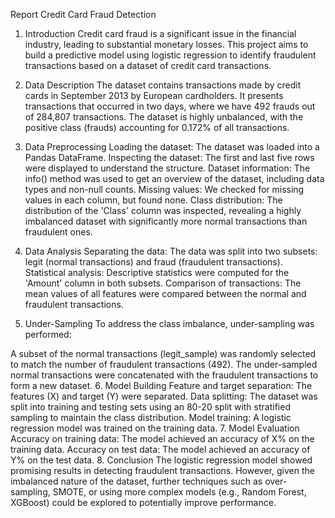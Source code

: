 Report
Credit Card Fraud Detection 
1. Introduction
Credit card fraud is a significant issue in the financial industry, leading to substantial monetary losses. This project aims to build a predictive model using logistic regression to identify fraudulent transactions based on a dataset of credit card transactions.

2. Data Description
The dataset contains transactions made by credit cards in September 2013 by European cardholders. It presents transactions that occurred in two days, where we have 492 frauds out of 284,807 transactions. The dataset is highly unbalanced, with the positive class (frauds) accounting for 0.172% of all transactions.

3. Data Preprocessing
Loading the dataset: The dataset was loaded into a Pandas DataFrame.
Inspecting the dataset: The first and last five rows were displayed to understand the structure.
Dataset information: The info() method was used to get an overview of the dataset, including data types and non-null counts.
Missing values: We checked for missing values in each column, but found none.
Class distribution: The distribution of the 'Class' column was inspected, revealing a highly imbalanced dataset with significantly more normal transactions than fraudulent ones.
4. Data Analysis
Separating the data: The data was split into two subsets: legit (normal transactions) and fraud (fraudulent transactions).
Statistical analysis: Descriptive statistics were computed for the 'Amount' column in both subsets.
Comparison of transactions: The mean values of all features were compared between the normal and fraudulent transactions.
5. Under-Sampling
To address the class imbalance, under-sampling was performed:

A subset of the normal transactions (legit_sample) was randomly selected to match the number of fraudulent transactions (492).
The under-sampled normal transactions were concatenated with the fraudulent transactions to form a new dataset.
6. Model Building
Feature and target separation: The features (X) and target (Y) were separated.
Data splitting: The dataset was split into training and testing sets using an 80-20 split with stratified sampling to maintain the class distribution.
Model training: A logistic regression model was trained on the training data.
7. Model Evaluation
Accuracy on training data: The model achieved an accuracy of X% on the training data.
Accuracy on test data: The model achieved an accuracy of Y% on the test data.
8. Conclusion
The logistic regression model showed promising results in detecting fraudulent transactions. However, given the imbalanced nature of the dataset, further techniques such as over-sampling, SMOTE, or using more complex models (e.g., Random Forest, XGBoost) could be explored to potentially improve performance.
